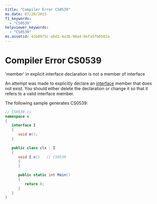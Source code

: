 ```yaml
---
title: "Compiler Error CS0539"
ms.date: 07/20/2015
f1_keywords: 
  - "CS0539"
helpviewer_keywords: 
  - "CS0539"
ms.assetid: 41b8975c-abd1-4a36-98a4-8efa5fb0502a
---
```

# Compiler Error CS0539
'member' in explicit interface declaration is not a member of interface  
  
 An attempt was made to explicitly declare an [interface](../language-reference/keywords/interface.md) member that does not exist. You should either delete the declaration or change it so that it refers to a valid interface member.  
  
 The following sample generates CS0539:  
  
```csharp  
// CS0539.cs  
namespace x  
{  
   interface I  
   {  
      void m();  
   }  
  
   public class clx : I  
   {  
      void I.x()   // CS0539  
      {  
      }  
  
      public static int Main()  
      {  
         return 0;  
      }  
   }  
}  
```
